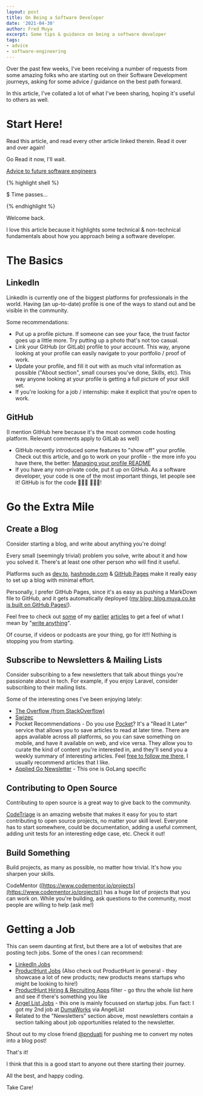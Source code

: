 ```yaml
---
layout: post
title: On Being a Software Developer
date: '2021-04-30'
author: Fred Muya
excerpt: Some tips & guidance on being a software developer
tags:
- advice
- software-engineering
---
```


Over the past few weeks, I've been receiving a number of requests from some amazing folks who are starting out on their Software Development journeys, asking for some advice / guidance on the best path forward.

In this article, I've collated a lot of what I've been sharing, hoping it's useful to others as well.


# Start Here!
Read this article, and read every other article linked therein. Read it over and over again!

Go Read it now, I'll wait.

[Advice to future software engineers](https://medium.com/@indec/advice-to-future-software-engineers-64a29669d179)

{% highlight shell %}

$ Time passes...

{% endhighlight %}

Welcome back.

I love this article because it highlights some technical & non-technical fundamentals about how you approach being a software developer.


# The Basics
## LinkedIn
LinkedIn is currently one of the biggest platforms for professionals in the world. Having (an up-to-date) profile is one of the ways to stand out and be visible in the community.

Some recommendations:
- Put up a profile picture. If someone can see your face, the trust factor goes up a little more. Try putting up a photo that's not too casual.
- Link your GitHub (or GitLab) profile to your account. This way, anyone looking at your profile can easily navigate to your portfolio / proof of work.
- Update your profile, and fill it out with as much vital information as possible ("About section", small courses you've done, Skills, etc). This way anyone looking at your profile is getting a full picture of your skill set.
- If you're looking for a job / internship: make it explicit that you're open to work.


## GitHub
(I mention GitHub here because it's the most common code hosting platform. Relevant comments apply to GitLab as well)
- GitHub recently introduced some features to "show off" your profile. Check out this article, and go to work on your profile - the more info you have there, the better: [Managing your profile README
](https://docs.github.com/en/github/setting-up-and-managing-your-github-profile/managing-your-profile-readme)
- If you have any non-private code, put it up on GitHub. As a software developer, your code is one of the most important things, let people see it! GitHub is for the code  👩🏽‍💻 🧑🏽‍💻!



# Go the Extra Mile
## Create a Blog
Consider starting a blog, and write about anything you're doing!

Every small (seemingly trivial) problem you solve, write about it and how you solved it. There's at least one other person who will find it useful.

Platforms such as [dev.to](https://dev.to), [hashnode.com](https://hashnode.com) & [GitHub Pages](https://pages.github.com/) make it really easy to set up a blog with minimal effort.

Personally, I prefer GitHub Pages, since it's as easy as pushing a MarkDown file to GitHub, and it gets automatically deployed ([my blog: blog.muya.co.ke is built on GitHub Pages!](https://blog.muya.co.ke)).

Feel free to check out [some](https://blog.muya.co.ke/studentportal-on-github/) of my [earlier](https://blog.muya.co.ke/yii-tutorial-introduction/) [articles](https://blog.muya.co.ke/change-ubuntu-1204-slideshow-desktop/) to get a feel of what I mean by "[write anything](https://blog.muya.co.ke/sublime-text-clone-file-command/)".

Of course, if videos or podcasts are your thing, go for it!!! Nothing is stopping you from starting.

## Subscribe to Newsletters & Mailing Lists
Consider subscribing to a few newsletters that talk about things you're passionate about in tech. For example, if you enjoy Laravel, consider subscribing to their mailing lists.

Some of the interesting ones I've been enjoying lately:
- [The Overflow (from StackOverflow)](https://stackoverflow.blog/newsletter/)
- [Swizec](https://swizec.com/blog?ck_subscriber_id=1141499749)
- Pocket Recommendations - Do you use [Pocket](http://getpocket.com)? It's a "Read It Later" service that allows you to save articles to read at later time. There are apps available across all platforms, so you can save something on mobile, and have it available on web, and vice versa. They allow you to curate the kind of content you're interested in, and they'll send you a weekly summary of interesting articles. Feel [free to follow me there](https://getpocket.com/@a70d0p77TK6d6g1b12AU9fuA6dg5T8e3d98Ke4G227w3a6d0Z5cFYHe6DaoRZ579), I usually recommend articles that I like.
- [Applied Go Newsletter](https://appliedgo.net/subscribe/) - This one is GoLang specific

## Contributing to Open Source
Contributing to open source is a great way to give back to the community.

[CodeTriage](https://codetriage.com) is an amazing website that makes it easy for you to start contributing to open source projects, no matter your skill level. Everyone has to start somewhere, could be documentation, adding a useful comment, adding unit tests for an interesting edge case, etc. Check it out!

## Build Something
Build projects, as many as possible, no matter how trivial. It's how you sharpen your skills.

CodeMentor ([https://www.codementor.io/projects](https://www.codementor.io/projects)) has a huge list of projects that you can work on. While you're building, ask questions to the community, most people are willing to help (ask me!)


# Getting a Job
This can seem daunting at first, but there are a lot of websites that are posting tech jobs. Some of the ones I can recommend:
- [LinkedIn Jobs](https://www.linkedin.com/jobs/)
- [ProductHunt Jobs](https://www.producthunt.com/jobs) (Also check out ProductHunt in general - they showcase a lot of new products; new products means startups who might be looking to hire!)
- [ProductHunt Hiring & Recruiting Apps](https://www.producthunt.com/topics/hiring-and-recruiting) filter - go thru the whole list here and see if there's something you like
- [Angel List Jobs](https://angel.co/jobs) - this one is mainly focussed on startup jobs. Fun fact: I got my 2nd job at [DumaWorks](https://dumaworks.com/) via AngelList
- Related to the "Newsletters" section above, most newsletters contain a section talking about job opportunities related to the newsletter.


Shout out to my close friend [@pnduati](https://github.com/pnduati) for pushing me to convert my notes into a blog post!


That's it!

I think that this is a good start to anyone out there starting their journey.

All the best, and happy coding.

Take Care!
